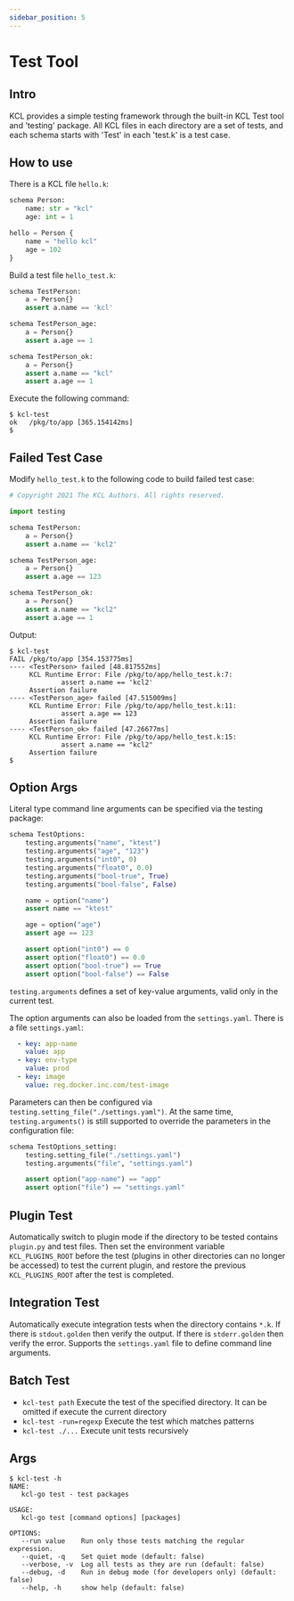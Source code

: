 ```yaml
---
sidebar_position: 5
---
```


# Test Tool

## Intro

KCL provides a simple testing framework through the built-in KCL Test tool and 'testing' package. All KCL files in each directory are a set of tests, and each schema starts with 'Test' in each 'test.k' is a test case.

## How to use

There is a KCL file `hello.k`:

```python
schema Person:
    name: str = "kcl"
    age: int = 1

hello = Person {
    name = "hello kcl"
    age = 102
}
```

Build a test file `hello_test.k`:

```python
schema TestPerson:
    a = Person{}
    assert a.name == 'kcl'

schema TestPerson_age:
    a = Person{}
    assert a.age == 1

schema TestPerson_ok:
    a = Person{}
    assert a.name == "kcl"
    assert a.age == 1
```

Execute the following command:

```
$ kcl-test
ok   /pkg/to/app [365.154142ms]
$ 
```

## Failed Test Case

Modify `hello_test.k` to the following code to build failed test case:

```python
# Copyright 2021 The KCL Authors. All rights reserved.

import testing

schema TestPerson:
    a = Person{}
    assert a.name == 'kcl2'

schema TestPerson_age:
    a = Person{}
    assert a.age == 123

schema TestPerson_ok:
    a = Person{}
    assert a.name == "kcl2"
    assert a.age == 1
```

Output:

```
$ kcl-test
FAIL /pkg/to/app [354.153775ms]
---- <TestPerson> failed [48.817552ms]
     KCL Runtime Error: File /pkg/to/app/hello_test.k:7:
             assert a.name == 'kcl2'
     Assertion failure
---- <TestPerson_age> failed [47.515009ms]
     KCL Runtime Error: File /pkg/to/app/hello_test.k:11:
             assert a.age == 123
     Assertion failure
---- <TestPerson_ok> failed [47.26677ms]
     KCL Runtime Error: File /pkg/to/app/hello_test.k:15:
             assert a.name == "kcl2"
     Assertion failure
$
```

## Option Args
Literal type command line arguments can be specified via the testing package:

```python
schema TestOptions:
    testing.arguments("name", "ktest")
    testing.arguments("age", "123")
    testing.arguments("int0", 0)
    testing.arguments("float0", 0.0)
    testing.arguments("bool-true", True)
    testing.arguments("bool-false", False)

    name = option("name")
    assert name == "ktest"

    age = option("age")
    assert age == 123

    assert option("int0") == 0
    assert option("float0") == 0.0
    assert option("bool-true") == True
    assert option("bool-false") == False
```

`testing.arguments` defines a set of key-value arguments, valid only in the current test.

The option arguments can also be loaded from the `settings.yaml`. There is a file `settings.yaml`:

```yaml
  - key: app-name
    value: app
  - key: env-type
    value: prod
  - key: image
    value: reg.docker.inc.com/test-image
```

Parameters can then be configured via `testing.setting_file("./settings.yaml")`. At the same time, `testing.arguments()` is still supported to override the parameters in the configuration file:

```py
schema TestOptions_setting:
    testing.setting_file("./settings.yaml")
    testing.arguments("file", "settings.yaml")

    assert option("app-name") == "app"
    assert option("file") == "settings.yaml"
```

## Plugin Test

Automatically switch to plugin mode if the directory to be tested contains `plugin.py` and test files. Then set the environment variable `KCL_PLUGINS_ROOT` before the test (plugins in other directories can no longer be accessed) to test the current plugin, and restore the previous `KCL_PLUGINS_ROOT` after the test is completed.

## Integration Test

Automatically execute integration tests when the directory contains `*.k`. If there is `stdout.golden` then verify the output. If there is `stderr.golden` then verify the error. Supports the `settings.yaml` file to define command line arguments.

## Batch Test

+ `kcl-test path` Execute the test of the specified directory. It can be omitted if execute the current directory
+ `kcl-test -run=regexp` Execute the test which matches patterns
+ `kcl-test ./...` Execute unit tests recursively

## Args

```
$ kcl-test -h
NAME:
   kcl-go test - test packages

USAGE:
   kcl-go test [command options] [packages]

OPTIONS:
   --run value    Run only those tests matching the regular expression.
   --quiet, -q    Set quiet mode (default: false)
   --verbose, -v  Log all tests as they are run (default: false)
   --debug, -d    Run in debug mode (for developers only) (default: false)
   --help, -h     show help (default: false)
```
